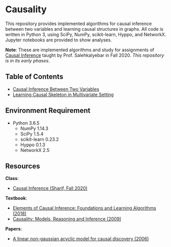 # Causality
This repository provides implemented algorithms for causal inference between two variables and learning causal structures in graphs. All code is written in Python 3, using SciPy, NumPy, scikit-learn, Hyppo, and NetworkX. Jupyter notebooks are provided to show analyses.

**Note**: These are implemented algorithms and study for assignments of [Causal Inference](http://sina.sharif.ir/~saleh/CI.pdf) taught by Prof. Salehkalyebar in Fall 2020. *This repository is in its early phases*.

## Table of Contents
- [Causal Inference Between Two Variables](Causal%20Inference%20Between%20Two%20Variables.ipynb)
- [Learning Causal Skeleton in Multivariate Setting](Learning%20Causal%20Skeleton%20in%20Multivariate%20Setting.ipynb)

## Environment Requirement
* Python 3.6.5
    * NumPy 1.14.3
    * SciPy 1.5.4
    * scikit-learn 0.23.2
    * Hyppo 0.1.3
    * NetworkX 2.5
    
## Resources
**Class**:
- [Causal Inference (Sharif, Fall 2020)](http://sina.sharif.ir/~saleh/CI.pdf)

**Textbook**:
- [Elements of Causal Inference: Foundations and Learning Algorithms (2018)](https://mitpress.mit.edu/books/elements-causal-inference)
- [Causality: Models, Reasoning and Inference (2009)](http://bayes.cs.ucla.edu/BOOK-2K)

**Papers**:
- [A linear non-gaussian acyclic model for causal discovery (2006)](http://www.jmlr.org/papers/volume7/shimizu06a/shimizu06a.pdf)
